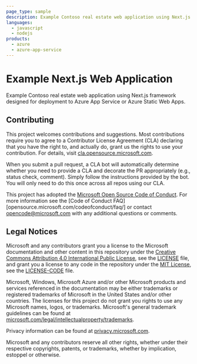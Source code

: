 ```yaml
---
page_type: sample
description: Example Contoso real estate web application using Next.js framework designed for deployment to Azure App Service or Azure Static Web Apps.
languages:
  - javascript
  - nodejs
products:
  - azure
  - azure-app-service
---
```


# Example Next.js Web Application

Example Contoso real estate web application using Next.js framework designed for deployment to Azure App Service or Azure Static Web Apps.

## Contributing

This project welcomes contributions and suggestions.  Most contributions require you to agree to a
Contributor License Agreement (CLA) declaring that you have the right to, and actually do, grant us
the rights to use your contribution. For details, visit [cla.opensource.microsoft.com].

When you submit a pull request, a CLA bot will automatically determine whether you need to provide
a CLA and decorate the PR appropriately (e.g., status check, comment). Simply follow the instructions
provided by the bot. You will only need to do this once across all repos using our CLA.

This project has adopted the [Microsoft Open Source Code of Conduct][opensource.microsoft.com/codeofconduct].
For more information see the [Code of Conduct FAQ][opensource.microsoft.com/codeofconduct/faq/] or
contact [opencode@microsoft.com] with any additional questions or comments.

## Legal Notices

Microsoft and any contributors grant you a license to the Microsoft documentation and other content
in this repository under the [Creative Commons Attribution 4.0 International Public License][creativecommons.org/licenses/by/4.0/legalcode],
see the [LICENSE][license] file, and grant you a license to any code in the repository under the [MIT License][opensource.org/licenses/MIT], see the
[LICENSE-CODE][license-code] file.

Microsoft, Windows, Microsoft Azure and/or other Microsoft products and services referenced in the documentation
may be either trademarks or registered trademarks of Microsoft in the United States and/or other countries.
The licenses for this project do not grant you rights to use any Microsoft names, logos, or trademarks.
Microsoft's general trademark guidelines can be found at [microsoft.com/legal/intellectualproperty/trademarks].

Privacy information can be found at [privacy.microsoft.com].

Microsoft and any contributors reserve all other rights, whether under their respective copyrights, patents,
or trademarks, whether by implication, estoppel or otherwise.

[cla.opensource.microsoft.com]: https://cla.opensource.microsoft.com
[creativecommons.org/licenses/by/4.0/legalcode]: https://creativecommons.org/licenses/by/4.0/legalcode
[license]: LICENSE
[license-code]: LICENSE-CODE
[opencode@microsoft.com]: mailto:opencode@microsoft.com
[opensource.microsoft.com/codeofconduct]: https://opensource.microsoft.com/codeofconduct/
[opensource.microsoft.com/codeofconduct/faq]: https://opensource.microsoft.com/codeofconduct/faq/
[opensource.org/licenses/MIT]: https://opensource.org/licenses/MIT
[privacy.microsoft.com]: https://privacy.microsoft.com/en-us/
[microsoft.com/legal/intellectualproperty/trademarks]: https://www.microsoft.com/en-us/legal/intellectualproperty/trademarks/
